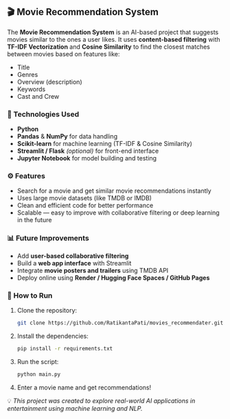 ## 🎬 Movie Recommendation System

The **Movie Recommendation System** is an AI-based project that suggests movies similar to the ones a user likes.
It uses **content-based filtering** with **TF-IDF Vectorization** and **Cosine Similarity** to find the closest matches between movies based on features like:

* Title
* Genres
* Overview (description)
* Keywords
* Cast and Crew

### 🧠 Technologies Used

* **Python**
* **Pandas** & **NumPy** for data handling
* **Scikit-learn** for machine learning (TF-IDF & Cosine Similarity)
* **Streamlit / Flask** *(optional)* for front-end interface
* **Jupyter Notebook** for model building and testing

### ⚙️ Features

* Search for a movie and get similar movie recommendations instantly
* Uses large movie datasets (like TMDB or IMDB)
* Clean and efficient code for better performance
* Scalable — easy to improve with collaborative filtering or deep learning in the future

### 📊 Future Improvements

* Add **user-based collaborative filtering**
* Build a **web app interface** with Streamlit
* Integrate **movie posters and trailers** using TMDB API
* Deploy online using **Render / Hugging Face Spaces / GitHub Pages**

### 🚀 How to Run

1. Clone the repository:

   ```bash
   git clone https://github.com/RatikantaPati/movies_recommendater.git
   ```
2. Install the dependencies:

   ```bash
   pip install -r requirements.txt
   ```
3. Run the script:

   ```bash
   python main.py
   ```
4. Enter a movie name and get recommendations!

💡 *This project was created to explore real-world AI applications in entertainment using machine learning and NLP.*
